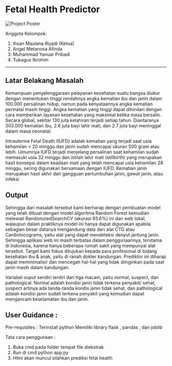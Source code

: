 # Fetal Health Predictor
![Project Poster](/gambar/poster.png "Project Poster")

Anggota Kelompok: 
1. Ihsan Maulana Riyadi (Ketua)
2. Angel Metanosa Afinda
3. Muhammad Yanuar Pribadi
4. Tubagus Ibrohim

---

## Latar Belakang Masalah
Kemampuan penyelenggaraan pelayanan kesehatan suatu bangsa diukur dengan menentukan tinggi rendahnya angka kematian ibu dan janin dalam 100.000 persalinan hidup, namun pada kenyataannya angka kematian perinatal masih tinggi. Angka kematian yang tinggi dapat dihindari dengan cara memberikan layanan kesehatan yang maksimal ketika masa bersalin. Secara global, sekitar 130 juta kelahiran terjadi setiap tahun. Diantaranya 303.000 kematian ibu, 2.6 juta bayi lahir mati, dan 2.7 juta bayi meninggal dalam masa neonatal. 

Intrauterine Fetal Death (IUFD) adalah kematian yang terjadi saat usia kehamilan > 20 minggu dan janin sudah mencapai ukuran 500 gram atau lebih. Umumnya IUFD terjadi menjelang persalinan saat kehamilan sudah memasuki usia 32 minggu dan istilah lahir mati (stillbirth) yang merupakan hasil konsepsi dalam keadaan mati yang telah mencapai usia kehamilan 28 minggu, sering digunakan bersamaan dengan IUFD. Kematian janin merupakan hasil akhir dari gangguan pertumbuhan janin, gawat janin, atau infeksi
## Output
Sehingga dari masalah tersebut kami berharap dengan pembuatan model yang telah dibuat dengan model algoritma Random Forest kemudian melewati RandomziedSearchCV (akurasi 93.6%) ini dan web lokal, walaupun dalam praktiknya model ini hanya dapat digunakan apabila sebagian besar datanya mengandung data dari alat CTG atau Cardiotocograms, yaitu alat yang dapat mendeteksi denyut jantung janin. Sehingga aplikasi web ini masih terbatas dalam penggunaannya, terutama di Indonesia, karena hanya beberapa rumah sakit yang mempunyai alat tersebut. Target kami fokus ditujukan kepada para profesional di bidang kesehatan ibu & anak, yaitu di ranah dokter kandungan. Prediktor ini diharap dapat meminimalisir dan mencegah hal-hal yang tidak diinginkan pada saat janin masih dalam kandungan.

Variabel ouput sendiri terdiri dari tiga macam, yaitu normal, suspect, dan pathological. Normal adalah kondisi janin tidak terkena penyakit/ sehat, suspect artinya ada tanda-tanda kondis janin tidak sehat, dan pathological adalah kondisi janin sudah terkena penyakit yang kemudian dapat mengancam keselamatan ibu dan janin. 
## User Guidance :

Pre-requisites :
Terinstall python
Memiliki library flask , pandas , dan joblib

Tata cara penggunaan :
1. Buka cmd pada folder tempat file diekstrak
2. Run di cmd python app.py
3. Html akan muncul silahkan prediksi fetal health



